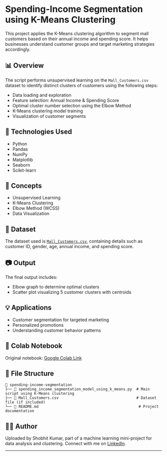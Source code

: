 # Spending-Income Segmentation using K-Means Clustering

This project applies the K-Means clustering algorithm to segment mall customers based on their annual income and spending score. It helps businesses understand customer groups and target marketing strategies accordingly.

## 📊 Overview

The script performs unsupervised learning on the `Mall_Customers.csv` dataset to identify distinct clusters of customers using the following steps:

- Data loading and exploration
- Feature selection: Annual Income & Spending Score
- Optimal cluster number selection using the Elbow Method
- K-Means clustering model training
- Visualization of customer segments

## 🧪 Technologies Used

- Python
- Pandas
- NumPy
- Matplotlib
- Seaborn
- Scikit-learn

## 🧠 Concepts

- Unsupervised Learning
- K-Means Clustering
- Elbow Method (WCSS)
- Data Visualization

## 📌 Dataset

The dataset used is [`Mall_Customers.csv`](https://www.kaggle.com/datasets/shwetabh123/mall-customers), containing details such as customer ID, gender, age, annual income, and spending score.

## 📷 Output

The final output includes:
- Elbow graph to determine optimal clusters
- Scatter plot visualizing 5 customer clusters with centroids

## 💡 Applications

- Customer segmentation for targeted marketing
- Personalized promotions
- Understanding customer behavior patterns

## 🔗 Colab Notebook

Original notebook: [Google Colab Link](https://colab.research.google.com/drive/1YYt4Lo3vvYOyKuAkE3DN0SdzAei-EtQW)

## 📂 File Structure

```plaintext
📁 spending-income-segmentation
├── 📄 spending_income_segmentation_model_using_k_means.py  # Main script using K-Means clustering
├── 📄 Mall_Customers.csv                                   # Dataset file (if included)
└── 📄 README.md                                             # Project documentation
```
## 👨‍💻 Author

Uploaded by Shobhit Kumar, part of a machine learning mini-project for data analysis and clustering. Connect with me on [LinkedIn](https://www.linkedin.com/in/shobhit-kumar-iitd/).

---
